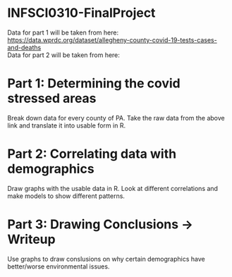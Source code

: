 # INFSCI0310-FinalProject

Data for part 1 will be taken from here: https://data.wprdc.org/dataset/allegheny-county-covid-19-tests-cases-and-deaths<br/>
Data for part 2 will be taken from here: 

# Part 1: Determining the covid stressed areas
Break down data for every county of PA. Take the raw data from the above link and translate it into usable form in R.

# Part 2: Correlating data with demographics
Draw graphs with the usable data in R. Look at different correlations and make models to show different patterns.

# Part 3: Drawing Conclusions -> Writeup
Use graphs to draw conslusions on why certain demographics have better/worse environmental issues.
